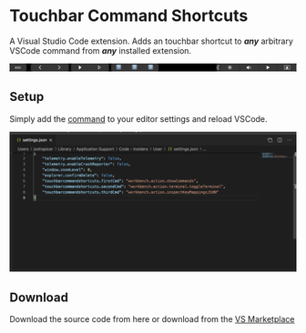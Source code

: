 # Touchbar Command Shortcuts

A Visual Studio Code extension.  Adds an touchbar shortcut to **_any_** arbitrary VSCode command from **_any_** installed extension.

![tb-screenshot](https://github.com/joshspicer/vscode-touchbar-command-shortcuts/blob/main/imgs/tb.png?raw=true)

## Setup

Simply add the [command](https://code.visualstudio.com/api/extension-guides/command) to your editor settings and reload VSCode.

![settings-screenshot](https://github.com/joshspicer/vscode-touchbar-command-shortcuts/blob/main/imgs/settings.png?raw=true)

## Download 

Download the source code from here or download from the [VS Marketplace](https://marketplace.visualstudio.com/items?itemName=joshspicer.touchbarcommandshortcuts)

